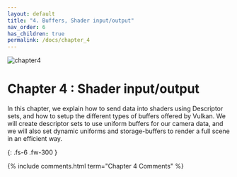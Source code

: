 ```yaml
---
layout: default
title: "4. Buffers, Shader input/output"
nav_order: 6
has_children: true
permalink: /docs/chapter_4
---
```

![chapter4]({{site.baseurl}}/diagrams/chapter4.png)
# Chapter 4 : Shader input/output

In this chapter, we explain how to send data into shaders using Descriptor sets, and how to setup the different types of buffers offered by Vulkan.
We will create descriptor sets to use uniform buffers for our camera data, and we will also set dynamic uniforms and storage-buffers to render a full scene in an efficient way.

{: .fs-6 .fw-300 }

{% include comments.html term="Chapter 4 Comments" %}